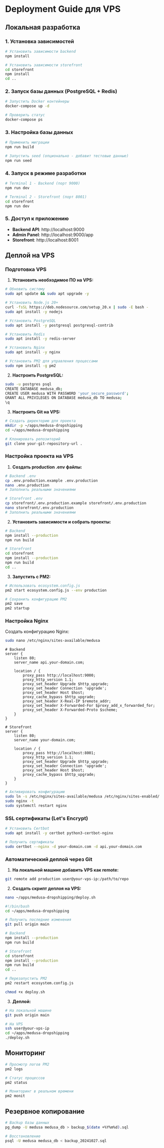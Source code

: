 # Deployment Guide для VPS

## Локальная разработка

### 1. Установка зависимостей

```bash
# Установить зависимости backend
npm install

# Установить зависимости storefront
cd storefront
npm install
cd ..
```

### 2. Запуск базы данных (PostgreSQL + Redis)

```bash
# Запустить Docker контейнеры
docker-compose up -d

# Проверить статус
docker-compose ps
```

### 3. Настройка базы данных

```bash
# Применить миграции
npm run build

# Запустить seed (опционально - добавит тестовые данные)
npm run seed
```

### 4. Запуск в режиме разработки

```bash
# Terminal 1 - Backend (порт 9000)
npm run dev

# Terminal 2 - Storefront (порт 8001)
cd storefront
npm run dev
```

### 5. Доступ к приложению

- **Backend API**: http://localhost:9000
- **Admin Panel**: http://localhost:9000/app
- **Storefront**: http://localhost:8001

## Деплой на VPS

### Подготовка VPS

1. **Установить необходимое ПО на VPS:**

```bash
# Обновить систему
sudo apt update && sudo apt upgrade -y

# Установить Node.js 20+
curl -fsSL https://deb.nodesource.com/setup_20.x | sudo -E bash -
sudo apt install -y nodejs

# Установить PostgreSQL
sudo apt install -y postgresql postgresql-contrib

# Установить Redis
sudo apt install -y redis-server

# Установить Nginx
sudo apt install -y nginx

# Установить PM2 для управления процессами
sudo npm install -g pm2
```

2. **Настроить PostgreSQL:**

```bash
sudo -u postgres psql
CREATE DATABASE medusa_db;
CREATE USER medusa WITH PASSWORD 'your_secure_password';
GRANT ALL PRIVILEGES ON DATABASE medusa_db TO medusa;
\q
```

3. **Настроить Git на VPS:**

```bash
# Создать директорию для проекта
mkdir -p ~/apps/medusa-dropshipping
cd ~/apps/medusa-dropshipping

# Клонировать репозиторий
git clone your-git-repository-url .
```

### Настройка проекта на VPS

1. **Создать production .env файлы:**

```bash
# Backend .env
cp .env.production.example .env.production
nano .env.production
# Заполнить реальными значениями

# Storefront .env
cp storefront/.env.production.example storefront/.env.production
nano storefront/.env.production
# Заполнить реальными значениями
```

2. **Установить зависимости и собрать проекты:**

```bash
# Backend
npm install --production
npm run build

# Storefront
cd storefront
npm install --production
npm run build
cd ..
```

3. **Запустить с PM2:**

```bash
# Использовать ecosystem.config.js
pm2 start ecosystem.config.js --env production

# Сохранить конфигурацию PM2
pm2 save
pm2 startup
```

### Настройка Nginx

Создать конфигурацию Nginx:

```bash
sudo nano /etc/nginx/sites-available/medusa
```

```nginx
# Backend
server {
    listen 80;
    server_name api.your-domain.com;

    location / {
        proxy_pass http://localhost:9000;
        proxy_http_version 1.1;
        proxy_set_header Upgrade $http_upgrade;
        proxy_set_header Connection 'upgrade';
        proxy_set_header Host $host;
        proxy_cache_bypass $http_upgrade;
        proxy_set_header X-Real-IP $remote_addr;
        proxy_set_header X-Forwarded-For $proxy_add_x_forwarded_for;
        proxy_set_header X-Forwarded-Proto $scheme;
    }
}

# Storefront
server {
    listen 80;
    server_name your-domain.com;

    location / {
        proxy_pass http://localhost:8001;
        proxy_http_version 1.1;
        proxy_set_header Upgrade $http_upgrade;
        proxy_set_header Connection 'upgrade';
        proxy_set_header Host $host;
        proxy_cache_bypass $http_upgrade;
    }
}
```

```bash
# Активировать конфигурацию
sudo ln -s /etc/nginx/sites-available/medusa /etc/nginx/sites-enabled/
sudo nginx -t
sudo systemctl restart nginx
```

### SSL сертификаты (Let's Encrypt)

```bash
# Установить Certbot
sudo apt install -y certbot python3-certbot-nginx

# Получить сертификаты
sudo certbot --nginx -d your-domain.com -d api.your-domain.com
```

### Автоматический деплой через Git

1. **На локальной машине добавить VPS как remote:**

```bash
git remote add production user@your-vps-ip:/path/to/repo
```

2. **Создать скрипт деплоя на VPS:**

```bash
nano ~/apps/medusa-dropshipping/deploy.sh
```

```bash
#!/bin/bash
cd ~/apps/medusa-dropshipping

# Получить последние изменения
git pull origin main

# Backend
npm install --production
npm run build

# Storefront
cd storefront
npm install --production
npm run build
cd ..

# Перезапустить PM2
pm2 restart ecosystem.config.js
```

```bash
chmod +x deploy.sh
```

3. **Деплой:**

```bash
# На локальной машине
git push origin main

# На VPS
ssh user@your-vps-ip
cd ~/apps/medusa-dropshipping
./deploy.sh
```

## Мониторинг

```bash
# Просмотр логов PM2
pm2 logs

# Статус процессов
pm2 status

# Мониторинг в реальном времени
pm2 monit
```

## Резервное копирование

```bash
# Backup базы данных
pg_dump -U medusa medusa_db > backup_$(date +%Y%m%d).sql

# Восстановление
psql -U medusa medusa_db < backup_20241027.sql
```
